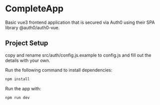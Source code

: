 # CompleteApp

Basic vue3 frontend application that is secured via Auth0 using their SPA library @auth0/auth0-vue.

## Project Setup

copy and rename src/auth/config.js.example to config.js and fill out the details with your own.

Run the following command to install dependencies:

```sh
npm install
```

Run the app with:
```sh
npm run dev
```
